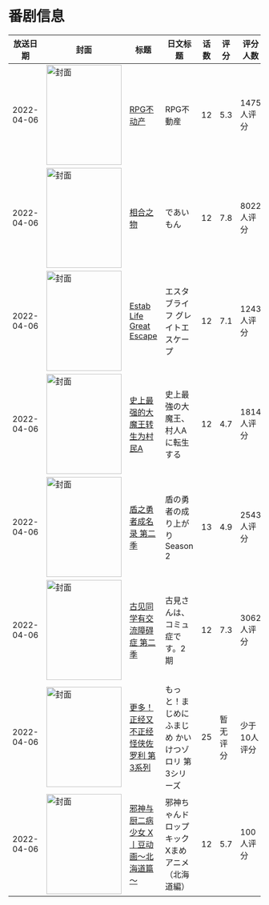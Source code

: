 # 番剧信息

|放送日期|封面|标题|日文标题|话数|评分|评分人数|
|---|---|---|---|---|---|---|
|2022-04-06|<img src="https://lain.bgm.tv/pic/cover/c/f2/8f/329285_4MYAA.jpg" alt="封面" style="width:150px;height:200px;object-fit:cover;">|[RPG不动产](https://bangumi.tv/subject/329285)|RPG不動産|12|5.3|1475人评分|
|2022-04-06|<img src="https://lain.bgm.tv/pic/cover/c/41/49/333664_d4Py9.jpg" alt="封面" style="width:150px;height:200px;object-fit:cover;">|[相合之物](https://bangumi.tv/subject/333664)|であいもん|12|7.8|8022人评分|
|2022-04-06|<img src="https://lain.bgm.tv/pic/cover/c/5f/e2/366253_9Q1aR.jpg" alt="封面" style="width:150px;height:200px;object-fit:cover;">|[Estab Life Great Escape](https://bangumi.tv/subject/366253)|エスタブライフ グレイトエスケープ|12|7.1|1243人评分|
|2022-04-06|<img src="https://lain.bgm.tv/pic/cover/c/22/3c/330055_AHxG5.jpg" alt="封面" style="width:150px;height:200px;object-fit:cover;">|[史上最强的大魔王转生为村民A](https://bangumi.tv/subject/330055)|史上最強の大魔王、村人Aに転生する|12|4.7|1814人评分|
|2022-04-06|<img src="https://lain.bgm.tv/pic/cover/c/98/f0/289906_QOjZb.jpg" alt="封面" style="width:150px;height:200px;object-fit:cover;">|[盾之勇者成名录 第二季](https://bangumi.tv/subject/289906)|盾の勇者の成り上がり Season 2|13|4.9|2543人评分|
|2022-04-06|<img src="https://lain.bgm.tv/pic/cover/c/bc/0d/363242_0tZ06.jpg" alt="封面" style="width:150px;height:200px;object-fit:cover;">|[古见同学有交流障碍症 第二季](https://bangumi.tv/subject/363242)|古見さんは、コミュ症です。2期|12|7.3|3062人评分|
|2022-04-06|<img src="https://lain.bgm.tv/pic/cover/c/f7/7e/353906_5h667.jpg" alt="封面" style="width:150px;height:200px;object-fit:cover;">|[更多！正经又不正经 怪侠佐罗利 第3系列](https://bangumi.tv/subject/353906)|もっと！まじめにふまじめ かいけつゾロリ 第3シリーズ|25|暂无评分|少于10人评分|
|2022-04-06|<img src="https://lain.bgm.tv/pic/cover/c/49/29/375987_MKkUT.jpg" alt="封面" style="width:150px;height:200px;object-fit:cover;">|[邪神与厨二病少女 X丨豆动画～北海道篇～](https://bangumi.tv/subject/375987)|邪神ちゃんドロップキックXまめアニメ（北海道編）|12|5.7|100人评分|
